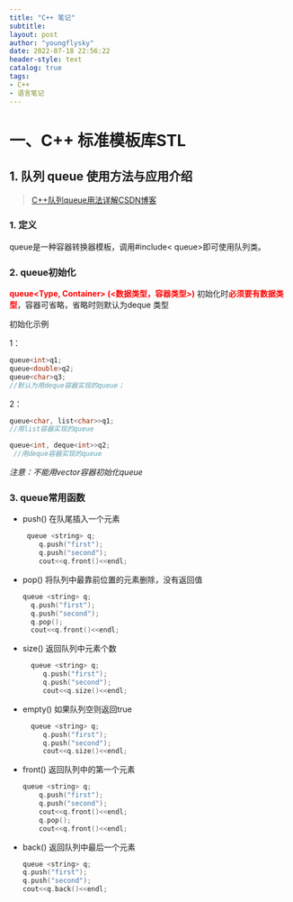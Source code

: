```yaml
---
title: "C++ 笔记"
subtitle:
layout: post
author: "youngflysky"
date: 2022-07-18 22:56:22
header-style: text
catalog: true
tags:
- C++
- 语言笔记
---
```


# 一、C++ 标准模板库STL

## 1. 队列 queue 使用方法与应用介绍

> [C++队列queue用法详解CSDN博客](https://blog.csdn.net/KEPROM/article/details/109744379?ops_request_misc=%257B%2522request%255Fid%2522%253A%2522165815656716782246413756%2522%252C%2522scm%2522%253A%252220140713.130102334..%2522%257D&request_id=165815656716782246413756&biz_id=0&utm_medium=distribute.pc_search_result.none-task-blog-2~all~baidu_landing_v2~default-1-109744379-null-null.142^v32^new_blog_pos_by_title,185^v2^control&utm_term=queue%20c%2B%2B%20%E7%94%A8%E6%B3%95&spm=1018.2226.3001.4187)

### 1. 定义

   queue是一种容器转换器模板，调用#include< queue>即可使用队列类。

### 2. queue初始化

   **<strong style="color:#ff0000;">queue<Type, Container> (<数据类型，容器类型>)</strong>**
   初始化时<strong style="color:#ff0000;">必须要有数据类型</strong>，容器可省略，省略时则默认为deque 类型

   初始化示例

   1：

   ```cpp
   queue<int>q1;
   queue<double>q2;  
   queue<char>q3;
   //默认为用deque容器实现的queue；
   ```

   2：

   ```cpp
   queue<char, list<char>>q1;
   //用list容器实现的queue 
   
   queue<int, deque<int>>q2;
    //用deque容器实现的queue 
   ```

   *注意：不能用vector容器初始化queue*

### 3. queue常用函数

- push() 在队尾插入一个元素

  ```cpp
   queue <string> q;
      q.push("first");
      q.push("second");
      cout<<q.front()<<endl;
  ```

- pop() 将队列中最靠前位置的元素删除，没有返回值

  ```cpp
  queue <string> q;
  	q.push("first");
  	q.push("second");
  	q.pop();
  	cout<<q.front()<<endl;
  ```

  

- size() 返回队列中元素个数

  ```cpp
    queue <string> q;
  	   q.push("first");
  	   q.push("second");
  	   cout<<q.size()<<endl;
  ```

  

- empty() 如果队列空则返回true

  ```cpp
    queue <string> q;
  	   q.push("first");
  	   q.push("second");
  	   cout<<q.size()<<endl;
  ```

  

- front() 返回队列中的第一个元素

  ```cpp
  queue <string> q;
      q.push("first");
      q.push("second");
      cout<<q.front()<<endl;
      q.pop();
      cout<<q.front()<<endl;
  ```

  

- back() 返回队列中最后一个元素

  ```cpp
  queue <string> q;
  q.push("first");
  q.push("second");
  cout<<q.back()<<endl;
  ```

  



   
